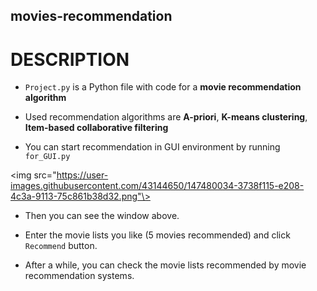 ## movies-recommendation

# DESCRIPTION

* `Project.py` is a Python file with code for a **movie recommendation algorithm**

* Used recommendation algorithms are **A-priori**, **K-means clustering**, **Item-based collaborative filtering**

* You can start recommendation in GUI environment by running `for_GUI.py`

<img src="https://user-images.githubusercontent.com/43144650/147480034-3738f115-e208-4c3a-9113-75c861b38d32.png"\>

* Then you can see the window above. 

* Enter the movie lists you like (5 movies recommended) and click `Recommend` button.

* After a while, you can check the movie lists recommended by movie recommendation systems.
